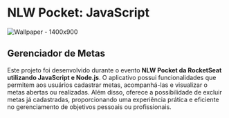 # NLW Pocket: JavaScript

![Wallpaper - 1400x900](https://github.com/user-attachments/assets/7bc3ee2e-e676-4e54-994c-e56fa32361e7)


## Gerenciador de Metas 
Este projeto foi desenvolvido durante o evento **NLW Pocket da RocketSeat utilizando JavaScript e Node.js**. O aplicativo possui funcionalidades que permitem aos usuários cadastrar metas, acompanhá-las e visualizar o metas abertas ou realizadas. Além disso, oferece a possibilidade de excluir metas já cadastradas, proporcionando uma experiência prática e eficiente no gerenciamento de objetivos pessoais ou profissionais.




  



  
